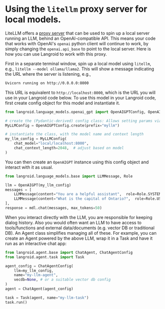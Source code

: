 # Using the `litellm` proxy server for local models.

LiteLLM offers a [proxy server](https://docs.litellm.ai/docs/proxy_server) 
that can be used to spin up a local server running an LLM, behind an OpenAI-compatible API. 
This means your code that works with OpenAI's `openai` python client will continue to work, 
by simply changing the `openai.api_base` to point to the local server. 
Here is how you can use Langroid to work with this proxy.

First in a separate terminal window, spin up a local model using `litellm`, 
e.g., `litellm --model ollama/llama2`.
This will show a message indicating the URL where the server is listening, e.g.,
```bash
Uvicorn running on http://0.0.0.0:8000
```

This URL is equivalent to `http://localhost:8000`, which is the URL
you will use in your Langroid code below.
To use this model in your Langroid code, first create config object for 
this model and instantiate it.

```python
from langroid.language_models.openai_gpt import OpenAIGPTConfig, OpenAIGPT

# create the (Pydantic-derived) config class: Allows setting params via MYLLM_XXX env vars
MyLLMConfig = OpenAIGPTConfig.create(prefix="myllm")

# instantiate the class, with the model name and context length
my_llm_config = MyLLMConfig(
    chat_model="local/localhost:8000",
    chat_context_length=2048,  # adjust based on model
)
```

You can then create an `OpenAIGPT` instance using this config object
and interact with it as usual.
```python
from langroid.language_models.base import LLMMessage, Role

llm = OpenAIGPT(my_llm_config)
messages = [
    LLMMessage(content="You are a helpful assistant",  role=Role.SYSTEM),
    LLMMessage(content="What is the capital of Ontario?",  role=Role.USER),
],
response = mdl.chat(messages, max_tokens=50)
```

When you interact directly with the LLM, you are responsible for keeping dialog history.
Also you would often want an LLM to have access to tools/functions and external 
data/documents (e.g. vector DB or traditional DB). An Agent class simplifies managing all of these.
For example, you can create an Agent powered by the above LLM, wrap it in a Task and have it
run as an interactive chat app:

```python
from langroid.agent.base import ChatAgent, ChatAgentConfig
from langroid.agent.task import Task

agent_config = ChatAgentConfig(
    llm=my_llm_config,
    name="my-llm-agent",
    vecdb=None, # or a suitable vector db config
)
agent = ChatAgent(agent_config)

task = Task(agent, name="my-llm-task")
task.run()
```




